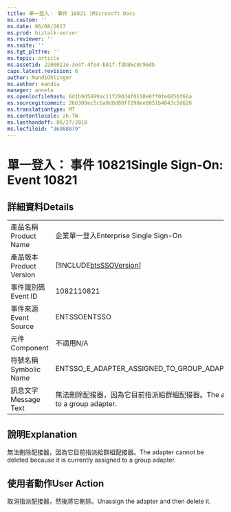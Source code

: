 ```yaml
---
title: 單一登入： 事件 10821 |Microsoft Docs
ms.custom: ''
ms.date: 06/08/2017
ms.prod: biztalk-server
ms.reviewer: ''
ms.suite: ''
ms.tgt_pltfrm: ''
ms.topic: article
ms.assetid: 2200011e-3e4f-4fe4-b01f-f3b86cdc96db
caps.latest.revision: 6
author: MandiOhlinger
ms.author: mandia
manager: anneta
ms.openlocfilehash: 6d1b9d5499ac11f29034f0110e0ff0fe6850f66a
ms.sourcegitcommit: 266308ec5c6a9d8d80ff298ee6051b4843c5d626
ms.translationtype: MT
ms.contentlocale: zh-TW
ms.lasthandoff: 06/27/2018
ms.locfileid: "36988079"
---
```

# <a name="single-sign-on-event-10821"></a><span data-ttu-id="a1fa8-102">單一登入： 事件 10821</span><span class="sxs-lookup"><span data-stu-id="a1fa8-102">Single Sign-On: Event 10821</span></span>
## <a name="details"></a><span data-ttu-id="a1fa8-103">詳細資料</span><span class="sxs-lookup"><span data-stu-id="a1fa8-103">Details</span></span>  
  
|                 |                                                                                    |
|-----------------|------------------------------------------------------------------------------------|
|  <span data-ttu-id="a1fa8-104">產品名稱</span><span class="sxs-lookup"><span data-stu-id="a1fa8-104">Product Name</span></span>   |                             <span data-ttu-id="a1fa8-105">企業單一登入</span><span class="sxs-lookup"><span data-stu-id="a1fa8-105">Enterprise Single Sign-On</span></span>                              |
| <span data-ttu-id="a1fa8-106">產品版本</span><span class="sxs-lookup"><span data-stu-id="a1fa8-106">Product Version</span></span> |             [!INCLUDE[btsSSOVersion](../includes/btsssoversion-md.md)]             |
|    <span data-ttu-id="a1fa8-107">事件識別碼</span><span class="sxs-lookup"><span data-stu-id="a1fa8-107">Event ID</span></span>     |                                       <span data-ttu-id="a1fa8-108">10821</span><span class="sxs-lookup"><span data-stu-id="a1fa8-108">10821</span></span>                                        |
|  <span data-ttu-id="a1fa8-109">事件來源</span><span class="sxs-lookup"><span data-stu-id="a1fa8-109">Event Source</span></span>   |                                       <span data-ttu-id="a1fa8-110">ENTSSO</span><span class="sxs-lookup"><span data-stu-id="a1fa8-110">ENTSSO</span></span>                                       |
|    <span data-ttu-id="a1fa8-111">元件</span><span class="sxs-lookup"><span data-stu-id="a1fa8-111">Component</span></span>    |                                        <span data-ttu-id="a1fa8-112">不適用</span><span class="sxs-lookup"><span data-stu-id="a1fa8-112">N/A</span></span>                                         |
|  <span data-ttu-id="a1fa8-113">符號名稱</span><span class="sxs-lookup"><span data-stu-id="a1fa8-113">Symbolic Name</span></span>  |                     <span data-ttu-id="a1fa8-114">ENTSSO_E_ADAPTER_ASSIGNED_TO_GROUP_ADAPTER</span><span class="sxs-lookup"><span data-stu-id="a1fa8-114">ENTSSO_E_ADAPTER_ASSIGNED_TO_GROUP_ADAPTER</span></span>                     |
|  <span data-ttu-id="a1fa8-115">訊息文字</span><span class="sxs-lookup"><span data-stu-id="a1fa8-115">Message Text</span></span>   | <span data-ttu-id="a1fa8-116">無法刪除配接器，因為它目前指派給群組配接器。</span><span class="sxs-lookup"><span data-stu-id="a1fa8-116">The adapter cannot be deleted because it is currently assigned to a group adapter.</span></span> |
  
## <a name="explanation"></a><span data-ttu-id="a1fa8-117">說明</span><span class="sxs-lookup"><span data-stu-id="a1fa8-117">Explanation</span></span>  
 <span data-ttu-id="a1fa8-118">無法刪除配接器，因為它目前指派給群組配接器。</span><span class="sxs-lookup"><span data-stu-id="a1fa8-118">The adapter cannot be deleted because it is currently assigned to a group adapter.</span></span>  
  
## <a name="user-action"></a><span data-ttu-id="a1fa8-119">使用者動作</span><span class="sxs-lookup"><span data-stu-id="a1fa8-119">User Action</span></span>  
 <span data-ttu-id="a1fa8-120">取消指派配接器，然後將它刪除。</span><span class="sxs-lookup"><span data-stu-id="a1fa8-120">Unassign the adapter and then delete it.</span></span>